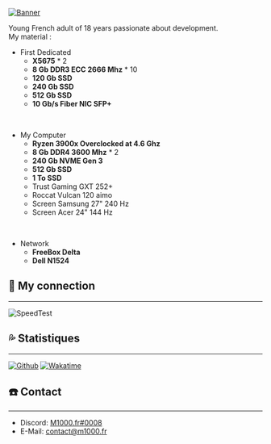 [![Banner](https://svg-banners.vercel.app/api?type=glitch&text1=🌿M1000.fr🌿&width=800&height=400)](https://github.com/M1O0O)

Young French adult of 18 years passionate about development.  
My material :
- First Dedicated
  - **X5675** * 2
  - **8 Gb DDR3 ECC 2666 Mhz** * 10
  - **120 Gb SSD**
  - **240 Gb SSD**
  - **512 Gb SSD**
  - **10 Gb/s Fiber NIC SFP+**

</br>

- My Computer
  - **Ryzen 3900x Overclocked at 4.6 Ghz**
  - **8 Gb DDR4 3600 Mhz** * 2
  - **240 Gb NVME Gen 3**
  - **512 Gb SSD**
  - **1 To SSD**
  - Trust Gaming GXT 252+
  - Roccat Vulcan 120 aimo
  - Screen Samsung 27" 240 Hz
  - Screen Acer 24" 144 Hz

</br>

- Network
  - **FreeBox Delta**
  - **Dell N1524**

## 🚀 **My connection**
---
![SpeedTest](https://www.speedtest.net/result/c/90f457c3-e98b-443f-8d86-df566e5a2897.png)

## 💦 **Statistiques**
---
[![Github](https://github-readme-stats.vercel.app/api?username=M1O0O)](https://github.com/M1O0O/aboutme)
[![Wakatime](https://github-readme-stats.vercel.app/api/wakatime?username=M1000)](https://github.com/M1O0O/aboutme)

## ☎️ **Contact**
---
- Discord: [M1000.fr#0008](https://discord.com/users/708395696264577054)
- E-Mail: [contact@m1000.fr](mailto:contact@m1000.fr)
